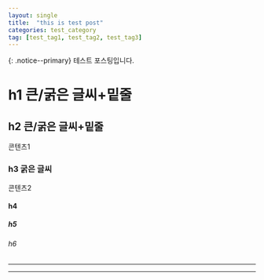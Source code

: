 ```yaml
---
layout: single
title:  "this is test post"
categories: test_category
tag: [test_tag1, test_tag2, test_tag3]
---
```

{: .notice--primary}
테스트 포스팅입니다.
# h1 큰/굵은 글씨+밑줄
## h2 큰/굵은 글씨+밑줄
콘텐츠1

### h3 굵은 글씨
콘텐츠2

#### h4
##### h5
###### h6
***
<hr/>

